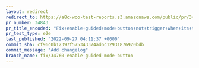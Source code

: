 ```yaml
---
layout: redirect
redirect_to: https://a8c-woo-test-reports.s3.amazonaws.com/public/pr/34843/e2e/index.html
pr_number: 34843
pr_title_encoded: "Fix+enable+guided+mode+button+not+trigger+when+its+text+is+translated"
pr_test_type: e2e
last_published: "2022-09-27 04:11:37 +0000"
commit_sha: cf96c0b12397f575343374ad6c12931876920bdb
commit_message: "Add changelog"
branch_name: fix/34760-enable-guided-mode-button
---
```

